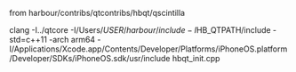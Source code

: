 from harbour/contribs/qtcontribs/hbqt/qscintilla

clang -I../qtcore -I/Users/$USER/harbour/include -I$HB_QTPATH/include -std=c++11 -arch arm64 -I/Applications/Xcode.app/Contents/Developer/Platforms/iPhoneOS.platform/Developer/SDKs/iPhoneOS.sdk/usr/include hbqt_init.cpp
